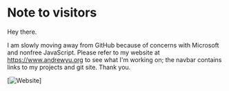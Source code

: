 # Note to visitors

Hey there.

I am slowly moving away from GitHub because of concerns with Microsoft and nonfree JavaScript.  Please refer to my website at https://www.andrewyu.org to see what I'm working on; the navbar contains links to my projects and git site.  Thank you.

[![Website](https://www.andrewyu.org)]
